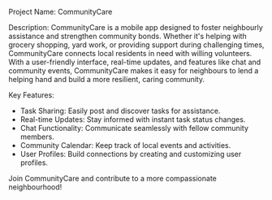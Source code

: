 Project Name: CommunityCare

Description:
CommunityCare is a mobile app designed to foster neighbourly assistance and strengthen community bonds. Whether it's helping with grocery shopping, yard work, or providing support during challenging times, CommunityCare connects local residents in need with willing volunteers. With a user-friendly interface, real-time updates, and features like chat and community events, CommunityCare makes it easy for neighbours to lend a helping hand and build a more resilient, caring community.

Key Features:
- Task Sharing: Easily post and discover tasks for assistance.
- Real-time Updates: Stay informed with instant task status changes.
- Chat Functionality: Communicate seamlessly with fellow community members.
- Community Calendar: Keep track of local events and activities.
- User Profiles: Build connections by creating and customizing user profiles.

Join CommunityCare and contribute to a more compassionate neighbourhood!
